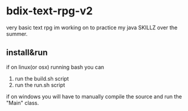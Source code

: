 # bdix-text-rpg-v2
very basic text rpg im working on to practice my java SKILLZ over the summer.
## install&run
if on linux(or osx) running bash  you can
1. run the build.sh script
2. run the run.sh script

if on windows you will have to manually compile the source and run the "Main" class.
